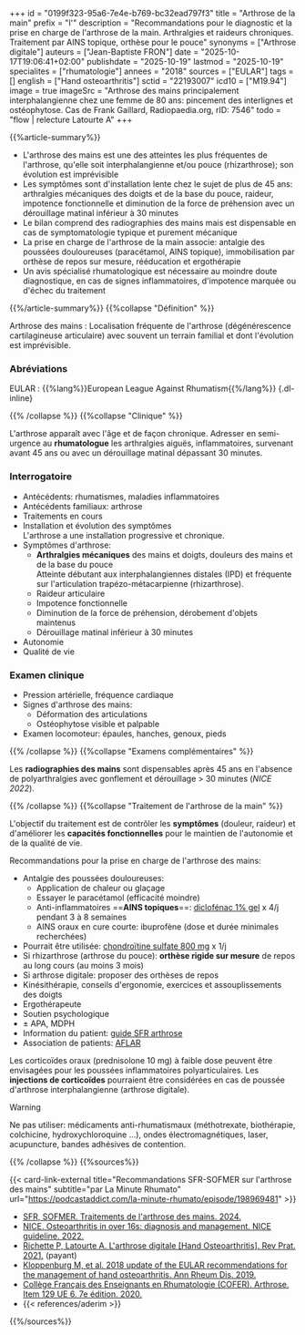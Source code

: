 +++
id = "0199f323-95a6-7e4e-b769-bc32ead797f3"
title = "Arthrose de la main"
prefix = "l'"
description = "Recommandations pour le diagnostic et la prise en charge de l'arthrose de la main. Arthralgies et raideurs chroniques. Traitement par AINS topique, orthèse pour le pouce"
synonyms = ["Arthrose digitale"]
auteurs = ["Jean-Baptiste FRON"]
date = "2025-10-17T19:06:41+02:00"
publishdate = "2025-10-19"
lastmod = "2025-10-19"
specialites = ["rhumatologie"]
annees = "2018"
sources = ["EULAR"]
tags = []
english = ["Hand osteoarthritis"]
sctid = "22193007"
icd10 = ["M19.94"]
image = true
imageSrc = "Arthrose des mains principalement interphalangienne chez une femme de 80 ans: pincement des interlignes et ostéophytose. Cas de Frank Gaillard, Radiopaedia.org, rID: 7546"
todo = "flow | relecture Latourte A"
+++

{{%article-summary%}}

- L'arthrose des mains est une des atteintes les plus fréquentes de l'arthrose, qu'elle soit interphalangienne et/ou pouce (rhizarthrose); son évolution est imprévisible
- Les symptômes sont d'installation lente chez le sujet de plus de 45 ans: arthralgies mécaniques des doigts et de la base du pouce, raideur, impotence fonctionnelle et diminution de la force de préhension avec un dérouillage matinal inférieur à 30 minutes
- Le bilan comprend des radiographies des mains mais est dispensable en cas de symptomatologie typique et purement mécanique
- La prise en charge de l'arthrose de la main associe: antalgie des poussées douloureuses (paracétamol, AINS topique), immobilisation par orthèse de repos sur mesure, rééducation et ergothérapie
- Un avis spécialisé rhumatologique est nécessaire au moindre doute diagnostique, en cas de signes inflammatoires, d'impotence marquée ou d'échec du traitement

{{%/article-summary%}}
{{%collapse "Définition" %}}

Arthrose des mains
: Localisation fréquente de l'arthrose (dégénérescence cartilagineuse articulaire) avec souvent un terrain familial et dont l'évolution est imprévisible.

### Abréviations

EULAR
: {{%lang%}}European League Against Rhumatism{{%/lang%}}
{.dl-inline}

{{% /collapse %}}
{{%collapse "Clinique" %}}

L'arthrose apparaît avec l'âge et de façon chronique. Adresser en semi-urgence au **rhumatologue** les arthralgies aiguës, inflammatoires, survenant avant 45 ans ou avec un dérouillage matinal dépassant 30 minutes.

### Interrogatoire

- Antécédents: rhumatismes, maladies inflammatoires
- Antécédents familiaux: arthrose
- Traitements en cours
- Installation et évolution des symptômes  
  L'arthrose a une installation progressive et chronique.
- Symptômes d'arthrose:
  - **Arthralgies mécaniques** des mains et doigts, douleurs des mains et de la base du pouce  
    Atteinte débutant aux interphalangiennes distales (IPD) et fréquente sur l'articulation trapézo-métacarpienne (rhizarthrose).
  - Raideur articulaire
  - Impotence fonctionnelle
  - Diminution de la force de préhension, dérobement d'objets maintenus
  - Dérouillage matinal inférieur à 30 minutes
- Autonomie
- Qualité de vie

### Examen clinique

- Pression artérielle, fréquence cardiaque
- Signes d'arthrose des mains:
  - Déformation des articulations
  - Ostéophytose visible et palpable
- Examen locomoteur: épaules, hanches, genoux, pieds

{{% /collapse %}}
{{%collapse "Examens complémentaires" %}}

Les **radiographies des mains** sont dispensables après 45 ans en l'absence de polyarthralgies avec gonflement et dérouillage > 30 minutes (*NICE 2022*).

{{% /collapse %}}
{{%collapse "Traitement de l'arthrose de la main" %}}

L'objectif du traitement est de contrôler les **symptômes** (douleur, raideur) et d'améliorer les **capacités fonctionnelles** pour le maintien de l'autonomie et de la qualité de vie.

Recommandations pour la prise en charge de l'arthrose des mains:

- Antalgie des poussées douloureuses:
  - Application de chaleur ou glaçage
  - Essayer le paracétamol (efficacité moindre)
  - Anti-inflammatoires ==**AINS topiques**==: [diclofénac 1% gel](https://base-donnees-publique.medicaments.gouv.fr/medicament/66284708/extrait#tab-rcp) x 4/j pendant 3 à 8 semaines
  - AINS oraux en cure courte: ibuprofène (dose et durée minimales recherchées)
- Pourrait être utilisée: [chondroïtine sulfate 800 mg](https://base-donnees-publique.medicaments.gouv.fr/medicament/67370850/extrait#tab-rcp) x 1/j
- Si rhizarthrose (arthrose du pouce): **orthèse rigide sur mesure** de repos au long cours (au moins 3 mois)
- Si arthrose digitale: proposer des orthèses de repos
- Kinésithérapie, conseils d'ergonomie, exercices et assouplissements des doigts
- Ergothérapeute
- Soutien psychologique
- ± APA, MDPH
- Information du patient: [guide SFR arthrose](https://public.larhumatologie.fr/grandes-maladies/arthrose/)
- Association de patients: [AFLAR](https://www.aflar.org)

Les corticoïdes oraux (prednisolone 10 mg) à faible dose peuvent être envisagées pour les poussées inflammatoires polyarticulaires. Les **injections de corticoïdes** pourraient être considérées en cas de poussée d'arthrose interphalangienne (arthrose digitale).

> [!WARNING]
> Ne pas utiliser: médicaments anti-rhumatismaux (méthotrexate, biothérapie, colchicine, hydroxychloroquine ...), ondes électromagnétiques, laser, acupuncture, bandes adhésives de contention.

{{% /collapse %}}
{{%sources%}}

{{< card-link-external title="Recommandations SFR-SOFMER sur l'arthrose des mains" subtitle="par La Minute Rhumato" url="https://podcastaddict.com/la-minute-rhumato/episode/198969481" >}}

- [SFR, SOFMER. Traitements de l'arthrose des mains. 2024.](https://rhumatos.fr/traitements-de-larthrose-des-mains-les-recommandations-de-la-sfr/#:~:text=Les%20anti%2Dinflammatoires%20non%20st%C3%A9ro%C3%AFdiens%20(AINS)%20topiques%20sont%20recommand%C3%A9s,%C3%A0%208%20semaines%20(10))
- [NICE. Osteoarthritis in over 16s: diagnosis and management. NICE guideline. 2022.](https://www.nice.org.uk/guidance/ng226)
- [Richette P, Latourte A. L'arthrose digitale [Hand Osteoarthritis]. Rev Prat. 2021.](https://www.larevuedupraticien.fr/article/larthrose-digitale) (payant)
- [Kloppenburg M, et al. 2018 update of the EULAR recommendations for the management of hand osteoarthritis. Ann Rheum Dis. 2019.](https://ard.eular.org/article/S0003-4967(24)00820-3/abstract)
- [Collège Français des Enseignants en Rhumatologie (COFER). Arthrose. Item 129 UE 6. 7e édition. 2020.](https://www.lecofer.org/item-cours-1-8-0.php)
- {{< references/aderim >}}

{{%/sources%}}

